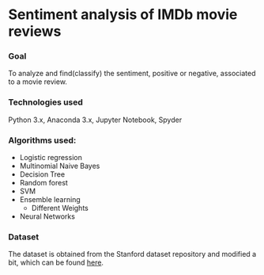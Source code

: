 # Sentiment analysis of IMDb movie reviews

### Goal

To analyze and find(classify) the sentiment, positive or negative, associated to a movie review.

### Technologies used
Python 3.x, Anaconda 3.x, Jupyter Notebook, Spyder


### Algorithms used:
  - Logistic regression
  - Multinomial Naive Bayes
  - Decision Tree
  - Random forest
  - SVM
  - Ensemble learning
    - Different Weights
  - Neural Networks

### Dataset
The dataset is obtained from the Stanford dataset repository and modified a bit, which can be found [here](https://drive.google.com/file/d/1uoPp8u6AcJrcMhE5Ln6hM3MsA5TTPQL0/view?usp=sharing).
